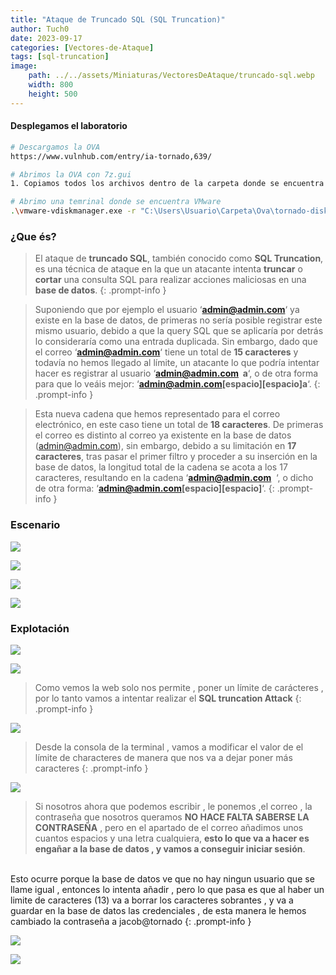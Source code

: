 ```yaml
---
title: "Ataque de Truncado SQL (SQL Truncation)"
author: Tuch0
date: 2023-09-17
categories: [Vectores-de-Ataque]
tags: [sql-truncation]
image:
    path: ../../assets/Miniaturas/VectoresDeAtaque/truncado-sql.webp
    width: 800
    height: 500
---
```


#### Desplegamos el laboratorio

```bash
# Descargamos la OVA
https://www.vulnhub.com/entry/ia-tornado,639/

# Abrimos la OVA con 7z.gui
1. Copiamos todos los archivos dentro de la carpeta donde se encuentra la ova

# Abrimo una temrinal donde se encuentra VMware
.\vmware-vdiskmanager.exe -r "C:\Users\Usuario\Carpeta\Ova\tornado-disk001.vmdk" -t 0 "<ruta_de_exportación>\final.vmdk"
```

### ¿Que és?

> El ataque de **truncado SQL**, también conocido como **SQL Truncation**, es una técnica de ataque en la que un atacante intenta **truncar** o **cortar** una consulta SQL para realizar acciones maliciosas en una **base de datos**.
{: .prompt-info }

> Suponiendo que por ejemplo el usuario ‘**admin@admin.com**‘ ya existe en la base de datos, de primeras no sería posible registrar este mismo usuario, debido a que la query SQL que se aplicaría por detrás lo consideraría como una entrada duplicada. Sin embargo, dado que el correo ‘**admin@admin.com**‘ tiene un total de **15 caracteres** y todavía no hemos llegado al límite, un atacante lo que podría intentar hacer es registrar al usuario ‘**admin@admin.com  a**‘, o de otra forma para que lo veáis mejor: ‘**admin@admin.com[espacio][espacio]a**‘.
{: .prompt-info }

> Esta nueva cadena que hemos representado para el correo electrónico, en este caso tiene un total de **18 caracteres**. De primeras el correo es distinto al correo ya existente en la base de datos (admin@admin.com), sin embargo, debido a su limitación en **17 caracteres**, tras pasar el primer filtro y proceder a su inserción en la base de datos, la longitud total de la cadena se acota a los 17 caracteres, resultando en la cadena ‘**admin@admin.com**  ‘, o dicho de otra forma: ‘**admin@admin.com[espacio][espacio]**‘.
{: .prompt-info }

### Escenario

![](../../assets/VectoresDeAtaque/Ataque-de-Truncado-SQL-(SQL-Truncation)/1.jpg)

![](../../assets/VectoresDeAtaque/Ataque-de-Truncado-SQL-(SQL-Truncation)/2.jpg)

![](../../assets/VectoresDeAtaque/Ataque-de-Truncado-SQL-(SQL-Truncation)/3.jpg)

![](../../assets/VectoresDeAtaque/Ataque-de-Truncado-SQL-(SQL-Truncation)/4.jpg)

### Explotación

![](../../assets/VectoresDeAtaque/Ataque-de-Truncado-SQL-(SQL-Truncation)/5.jpg)

![](../../assets/VectoresDeAtaque/Ataque-de-Truncado-SQL-(SQL-Truncation)/6.jpg)

> Como vemos la web solo nos permite , poner un límite de carácteres , por lo tanto vamos a intentar realizar el **SQL truncation Attack**
{: .prompt-info }

![](../../assets/VectoresDeAtaque/Ataque-de-Truncado-SQL-(SQL-Truncation)/7.jpg)

> Desde la consola de la terminal , vamos a modificar el valor de el límite de characteres de manera que nos va a dejar poner más caracteres
{: .prompt-info }

![](../../assets/VectoresDeAtaque/Ataque-de-Truncado-SQL-(SQL-Truncation)/8.jpg)

> Si nosotros ahora que podemos escribir , le ponemos ,el correo , la contraseña que nosotros queramos **NO HACE FALTA SABERSE LA CONTRASEÑA** , pero en el apartado de el correo añadimos unos cuantos espacios y una letra cualquiera, **esto lo que va a hacer es engañar a la base de datos , y vamos a conseguir iniciar sesión**.
<br>
Esto ocurre porque la base de datos ve que no hay ningun usuario que se llame igual , entonces lo intenta añadir , pero lo que pasa es que al haber un limite de caracteres (13)
va a borrar los caracteres sobrantes , y va a guardar en la base de datos las credenciales , de esta manera le hemos cambiado la contraseña a jacob@tornado
{: .prompt-info }

![](../../assets/VectoresDeAtaque/Ataque-de-Truncado-SQL-(SQL-Truncation)/9.jpg)

![](../../assets/VectoresDeAtaque/Ataque-de-Truncado-SQL-(SQL-Truncation)/10.jpg)

